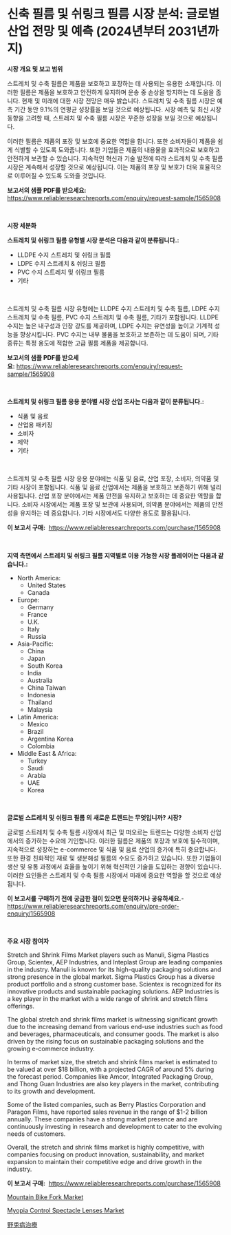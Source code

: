 <p><h1>신축 필름 및 쉬링크 필름 시장 분석: 글로벌 산업 전망 및 예측 (2024년부터 2031년까지)</h1></p><p><strong>시장 개요 및 보고 범위</strong></p>
<p><p>스트레치 및 수축 필름은 제품을 보호하고 포장하는 데 사용되는 유용한 소재입니다. 이러한 필름은 제품을 보호하고 안전하게 유지하며 운송 중 손상을 방지하는 데 도움을 줍니다. 현재 및 미래에 대한 시장 전망은 매우 밝습니다. 스트레치 및 수축 필름 시장은 예측 기간 동안 9.1%의 연평균 성장률을 보일 것으로 예상됩니다. 시장 예측 및 최신 시장 동향을 고려할 때, 스트레치 및 수축 필름 시장은 꾸준한 성장을 보일 것으로 예상됩니다.</p><p>이러한 필름은 제품의 포장 및 보호에 중요한 역할을 합니다. 또한 소비자들이 제품을 쉽게 식별할 수 있도록 도와줍니다. 또한 기업들은 제품의 내용물을 효과적으로 보호하고 안전하게 보관할 수 있습니다. 지속적인 혁신과 기술 발전에 따라 스트레치 및 수축 필름 시장은 계속해서 성장할 것으로 예상됩니다. 이는 제품의 포장 및 보호가 더욱 효율적으로 이루어질 수 있도록 도와줄 것입니다.</p></p>
<p><strong>보고서의 샘플 PDF를 받으세요:</strong> <a href="https://www.reliableresearchreports.com/enquiry/request-sample/1565908">https://www.reliableresearchreports.com/enquiry/request-sample/1565908</a></p>
<p>&nbsp;</p>
<p><strong>시장 세분화</strong></p>
<p><strong>스트레치 및 쉬링크 필름 유형별 시장 분석은 다음과 같이 분류됩니다.:</strong></p>
<p><ul><li>LLDPE 수지 스트레치 및 쉬링크 필름</li><li>LDPE 수지 스트레치 & 쉬링크 필름</li><li>PVC 수지 스트레치 및 쉬링크 필름</li><li>기타</li></ul></p>
<p>&nbsp;</p>
<p><p>스트레치 및 수축 필름 시장 유형에는 LLDPE 수지 스트레치 및 수축 필름, LDPE 수지 스트레치 및 수축 필름, PVC 수지 스트레치 및 수축 필름, 기타가 포함됩니다. LLDPE 수지는 높은 내구성과 인장 강도를 제공하며, LDPE 수지는 유연성을 높이고 기계적 성능을 향상시킵니다. PVC 수지는 내부 물품을 보호하고 보존하는 데 도움이 되며, 기타 종류는 특정 용도에 적합한 고급 필름 제품을 제공합니다.</p></p>
<p><strong>보고서의 샘플 PDF를 받으세요:</strong>&nbsp;<a href="https://www.reliableresearchreports.com/enquiry/request-sample/1565908">https://www.reliableresearchreports.com/enquiry/request-sample/1565908</a></p>
<p>&nbsp;</p>
<p><strong> 스트레치 및 쉬링크 필름 응용 분야별 시장 산업 조사는 다음과 같이 분류됩니다.:</strong></p>
<p><ul><li>식품 및 음료</li><li>산업용 패키징</li><li>소비자</li><li>제약</li><li>기타</li></ul></p>
<p>&nbsp;</p>
<p><p>스트레치 및 수축 필름 시장 응용 분야에는 식품 및 음료, 산업 포장, 소비자, 의약품 및 기타 시장이 포함됩니다. 식품 및 음료 산업에서는 제품을 보호하고 보존하기 위해 널리 사용됩니다. 산업 포장 분야에서는 제품 안전을 유지하고 보호하는 데 중요한 역할을 합니다. 소비자 시장에서는 제품 포장 및 보관에 사용되며, 의약품 분야에서는 제품의 안전성을 유지하는 데 중요합니다. 기타 시장에서도 다양한 용도로 활용됩니다.</p></p>
<p><strong>이 보고서 구매:</strong>&nbsp; <a href="https://www.reliableresearchreports.com/purchase/1565908">https://www.reliableresearchreports.com/purchase/1565908</a></p>
<p>&nbsp;</p>
<p><strong>지역 측면에서 스트레치 및 쉬링크 필름 지역별로 이용 가능한 시장 플레이어는 다음과 같습니다.:</strong></p>
<p><ul>
    <li>
        North America:
        <ul>
            <li>United States</li>
            <li>Canada</li>
        </ul>
    </li>
    <li>
        Europe:
        <ul>
            <li>Germany</li>
            <li>France</li>
            <li>U.K.</li>
            <li>Italy</li>
            <li>Russia</li>
        </ul>
    </li>
    <li>
        Asia-Pacific:
        <ul>
            <li>China</li>
            <li>Japan</li>
            <li>South Korea</li>
            <li>India</li>
            <li>Australia</li>
            <li>China Taiwan</li>
            <li>Indonesia</li>
            <li>Thailand</li>
            <li>Malaysia</li>
        </ul>
    </li>
    <li>
        Latin America:
        <ul>
            <li>Mexico</li>
            <li>Brazil</li>
            <li>Argentina Korea</li>
            <li>Colombia</li>
        </ul>
    </li>
    <li>
        Middle East & Africa:
        <ul>
            <li>Turkey</li>
            <li>Saudi</li>
            <li>Arabia</li>
            <li>UAE</li>
            <li>Korea</li>
        </ul>
    </li>
    </ul></p>
<p>&nbsp;</p>
<p><strong>글로벌 스트레치 및 쉬링크 필름 의 새로운 트렌드는 무엇입니까? 시장?</strong></p>
<p><p>글로벌 스트레치 및 수축 필름 시장에서 최근 및 떠오르는 트렌드는 다양한 소비자 산업에서의 증가하는 수요에 기인합니다. 이러한 필름은 제품의 포장과 보호에 필수적이며, 지속적으로 성장하는 e-commerce 및 식품 및 음료 산업의 증가에 특히 중요합니다. 또한 환경 친화적인 재료 및 생분해성 필름의 수요도 증가하고 있습니다. 또한 기업들이 생산 및 유통 과정에서 효율을 높이기 위해 혁신적인 기술을 도입하는 경향이 있습니다. 이러한 요인들은 스트레치 및 수축 필름 시장에서 미래에 중요한 역할을 할 것으로 예상됩니다.</p></p>
<p><strong>이 보고서를 구매하기 전에 궁금한 점이 있으면 문의하거나 공유하세요.</strong>- <a href="https://www.reliableresearchreports.com/enquiry/pre-order-enquiry/1565908">https://www.reliableresearchreports.com/enquiry/pre-order-enquiry/1565908</a></p>
<p>&nbsp;</p>
<p><strong>주요 시장 참여자</strong></p>
<p><p>Stretch and Shrink Films Market players such as Manuli, Sigma Plastics Group, Scientex, AEP Industries, and Inteplast Group are leading companies in the industry. Manuli is known for its high-quality packaging solutions and strong presence in the global market. Sigma Plastics Group has a diverse product portfolio and a strong customer base. Scientex is recognized for its innovative products and sustainable packaging solutions. AEP Industries is a key player in the market with a wide range of shrink and stretch films offerings.</p><p>The global stretch and shrink films market is witnessing significant growth due to the increasing demand from various end-use industries such as food and beverages, pharmaceuticals, and consumer goods. The market is also driven by the rising focus on sustainable packaging solutions and the growing e-commerce industry.</p><p>In terms of market size, the stretch and shrink films market is estimated to be valued at over $18 billion, with a projected CAGR of around 5% during the forecast period. Companies like Amcor, Integrated Packaging Group, and Thong Guan Industries are also key players in the market, contributing to its growth and development.</p><p>Some of the listed companies, such as Berry Plastics Corporation and Paragon Films, have reported sales revenue in the range of $1-2 billion annually. These companies have a strong market presence and are continuously investing in research and development to cater to the evolving needs of customers.</p><p>Overall, the stretch and shrink films market is highly competitive, with companies focusing on product innovation, sustainability, and market expansion to maintain their competitive edge and drive growth in the industry.</p></p>
<p><strong>이 보고서 구매:</strong>&nbsp;&nbsp;<a href="https://www.reliableresearchreports.com/purchase/1565908">https://www.reliableresearchreports.com/purchase/1565908</a></p>
<p><p><a href="https://github.com/jerrycopelandthomaswsqd8q/Market-Research-Report-List-1/blob/main/mountain-bike-fork-market.md">Mountain Bike Fork Market</a></p><p><a href="https://github.com/brenzgnarento/Market-Research-Report-List-1/blob/main/myopia-control-spectacle-lenses-market.md">Myopia Control Spectacle Lenses Market</a></p><p><a href="https://github.com/Sophiaard2003/Market-Research-Report-List-1/blob/main/21090596253.md">野兎病治療</a></p></p>

